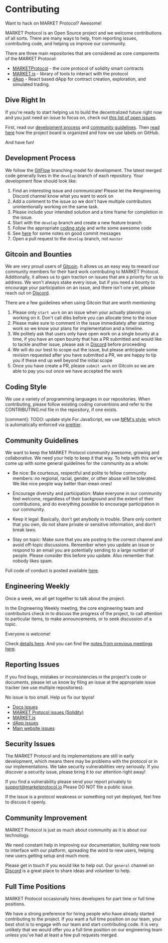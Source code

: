 # Contributing

Want to hack on MARKET Protocol? Awesome!

MARKET Protocol is an Open Source project and we welcome contributions of all sorts.
There are many ways to help, from reporting issues, contributing code, and helping us improve our community.

There are three main repositories that are considered as core components of the MARKET Protocol:

- [MARKETProtocol](https://github.com/MARKETProtocol/MARKETProtocol) - the core protocol of solidity smart contracts
- [MARKET.js](https://github.com/MARKETProtocol/MARKET.js) - library of tools to interact with the protocol
- [dApp](https://github.com/MARKETProtocol/dApp) - React based dApp for contract creation, exploration, and simulated trading.

## Dive Right In

If you're ready to start helping us to build the decentralized future right now and you just need an issue to focus on,
check out [this list of open issues](https://github.com/orgs/MARKETProtocol/projects/1?card_filter_query=label%3A%22help+wanted%22+no%3Aassignee+is%3Aopen).

First, read our [development process](#development-process) and [community guidelines](#community-guidelines). Then [read here](https://github.com/MARKETProtocol/community/blob/master/docs/project-management.md) how the project board is organized and how we use labels on GitHub.

And have fun!

## Development Process

We follow the [GitFlow](http://nvie.com/posts/a-successful-git-branching-model/) branching model for development.
The latest merged code generally lives in the `develop` branch of each repository. Your development flow should look like:

1. Find an interesting issue and communicate! Please let the #engineering Discord channel know what you want to work on
1. Add a comment to the issue so we don't have multiple contributors unintentionally working on the same task.
1. Please include your intended solution and a time frame for completion in the issue.
1. Start with the `develop` branch and create a new feature branch
1. Follow the appropriate [coding style](#coding-style) and write some awesome code
1. See [here](https://tbaggery.com/2008/04/19/a-note-about-git-commit-messages.html) for some notes on good commit messages
1. Open a pull request to the `develop` branch, not `master`

## Gitcoin and Bounties

We are very proud users of [Gitcoin](https://gitcoin.co/).  It allows us an easy way to reward our community members
for their hard work contributing to MARKET Protocol.  Additionally, it allows us to gain traction on issues that are a
priority for us to address.  We won't always stake every issue, but if you need a bounty to encourage your participation
on an issue, and there isn't one yet, please reach out on [Discord](https://www.marketprotocol.io/discord).

There are a few guidelines when using Gitcoin that are worth mentioning

1. Please only `start work` on an issue when your actually planning on working on it. Don't call dibs before you can allocate time to the issue
1. Please make sure to comment in the issue immediately after starting work so we know your plans for implementation and a timeline.
1. We politely ask that users only have open work on a single bounty at a time, if you have an open bounty that has a PR submitted and would like to tackle another issue, please ask in [Discord](https://www.marketprotocol.io/discord) before proceeding
1. We will do our best to scope out the issue, but please anticipate some revision requested after you have submitted a PR, we are happy to tip you if these end up well beyond the initial scope
1. Once you have create a PR, please `submit work` on Gitcoin so we are able to pay you out once we have accepted the work

## Coding Style

We use a variety of programming languages in our repositories. When contributing, please follow existing coding conventions
and refer to the CONTRIBUTING.md file in the repository, if one exists.

[comment]: TODO: update style
For JavaScript, we use [NPM's style](https://docs.npmjs.com/misc/coding-style), which is automatically enforced via [prettier](https://prettier.io/).

## Community Guidelines

We want to keep the MARKET Protocol community awesome, growing and collaborative.
We need your help to keep it that way. To help with this we've come up with some general guidelines for the community as a whole:

- Be nice: Be courteous, respectful and polite to fellow community members: no regional, racial, gender, or other abuse
will be tolerated. We like nice people way better than mean ones!

- Encourage diversity and participation: Make everyone in our community feel welcome, regardless of their background
and the extent of their contributions, and do everything possible to encourage participation in our community.

- Keep it legal: Basically, don't get anybody in trouble. Share only content that you own, do not share private
or sensitive information, and don't break laws.

- Stay on topic: Make sure that you are posting to the correct channel and avoid off-topic discussions.
Remember when you update an issue or respond to an email you are potentially sending to a large number of people.
Please consider this before you update. Also remember that nobody likes spam.

Full code of conduct is posted available [here](https://github.com/MARKETProtocol/community/blob/master/guidelines/code-of-confuct.md).

## Engineering Weekly

Once a week, we all get together to talk about the project.

In the Engineering Weekly meeting, the core engineering team and contributors check in to discuss the progress of the project, to call attention to particular items, to make announcements, or to seek discussion of a topic.

Everyone is welcome!

Check [details here](https://github.com/MARKETProtocol/community/blob/master/docs/engineering-weekly.md). And you can find the [notes from previous meetings here](https://github.com/MARKETProtocol/community/tree/master/meeting-notes).

## Reporting Issues

If you find bugs, mistakes or inconsistencies in the project's code or
documents, please let us know by filing an issue at the appropriate issue
tracker (we use multiple repositories).

<aside class="notice">
No issue is too small. Help us fix our tpyos!
</aside>

 - [Docs issues](https://github.com/MARKETProtocol/docs/issues)
 - [MARKET Protocol issues (Solidity)](https://github.com/MARKETProtocol/MARKETProtocol/issues)
 - [MARKET.js](https://github.com/MARKETProtocol/MARKET.js/issues)
 - [dApp issues](https://github.com/MARKETProtocol/dApp/issues)
 - [Main website issues](https://github.com/MARKETProtocol/website/issues)

## Security Issues

The MARKET Protocol and its implementations are still in early development, which means there may be problems with the
protocol or in our implementations. We take security vulnerabilities very seriously. If you discover a security issue,
please bring it to our attention right away!

If you find a vulnerability please send your report privately to [support@marketprotocol.io](mailto:support@marketprotocol.io) Please DO NOT file a public issue.

If the issue is a protocol weakness or something not yet deployed, feel free to discuss it openly.

## Community Improvement

MARKET Protocol is just as much about community as it is about our technology.

We need constant help in improving our documentation, building new tools to interface with our platform,
spreading the word to new users, helping new users getting setup and much more.

Please get in touch if you would like to help out. Our `general` channel on [Discord](#discord) is a great place to
share ideas and volunteer to help.

## Full Time Positions

MARKET Protocol occasionally hires developers for part time or full time positions.

We have a strong preference for hiring people who have already started contributing to the project.
If you want a full time position on our team, your best shot is to engage with our team and start contributing code.
It is very unlikely that we would offer you a full time position on our engineering
team unless you've had at least a few pull requests merged.

